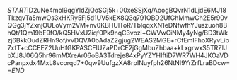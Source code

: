 $START$ID2uNe4mol9qgYldZjQoSGj5k+00xeSSjXq/AoogBQvrN1dLjdE6MJ18TkzqvTa5mwOs3xHKRy5Fj5d1UV5kEX8Q3q791OBD2UfGhMmwCh2E5r90vQGg3jYZxnjOULoVym2VM+nv0KBHUlToR/TblqqxXN1eDNfwfhYJuszuoh8BhQt/1Qm19bF9fO/kQ5HVxU2iqf0Pk9nqC3vozi+CWVwCiNMy4yNg/BD3tWkzj6BkkOudZRHn9of/vvDQVA0bAdaZ2gjug2WEAS2MGE+rCfEmlFhoXRyvLib7xfT+cCCEEZ2UuHfGKPASCFIUZaPDrCE2jGgMbuZhbaa+kLxgrwxS5TRZlJbXJ8J06Q5hr96mMXreAr06oBA3Tdreje84xPyYZYHIftiD7WR7WH4JKOaVDcPanpxdx4MxL8vcorqd7+0qw9UufgzXA8rpINuyfph26NtNI9YrZrfLraBDcw==$END$